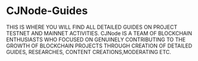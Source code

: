# CJNode-Guides
THIS IS WHERE YOU WILL FIND ALL DETAILED GUIDES ON PROJECT TESTNET AND MAINNET ACTIVITIES.  CJNode IS A TEAM OF BLOCKCHAIN ENTHUSIASTS WHO FOCUSED ON GENUINELY CONTRIBUTING TO THE GROWTH OF BLOCKCHAIN PROJECTS THROUGH CREATION OF DETAILED GUIDES, RESEARCHES, CONTENT CREATIONS,MODERATING ETC.
